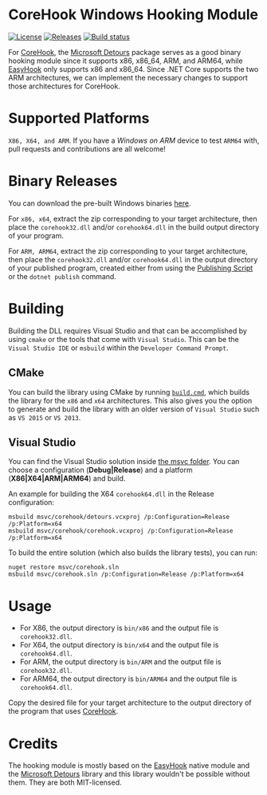 # CoreHook Windows Hooking Module

[![License](https://img.shields.io/badge/License-MIT-blue.svg)](https://github.com/unknownv2/CoreHook.Hooking/blob/master/LICENSE)
[![Releases](https://img.shields.io/github/release/unknownv2/CoreHook.Hooking.svg?colorB=33b2e0)](https://github.com/unknownv2/CoreHook.Hooking/releases)
[![Build status](https://ci.appveyor.com/api/projects/status/872ts255gwk9hyjp/branch/master?svg=true)](https://ci.appveyor.com/project/unknownv2/corehook-hooking/branch/master)


For [CoreHook](https://github.com/unknownv2/CoreHook), the [Microsoft Detours](https://github.com/Microsoft/Detours) package serves as a good binary hooking module since it supports x86, x86_64, ARM, and ARM64, while [EasyHook](https://github.com/EasyHook/EasyHook) only supports x86 and x86_64. Since .NET Core supports the two ARM architectures, we can implement the necessary changes to support those architectures for CoreHook.

# Supported Platforms

`X86, X64, and ARM`. If you have a *Windows on ARM* device to test `ARM64` with, pull requests and contributions are all welcome!

# Binary Releases 
 You can download the pre-built Windows binaries [here](https://github.com/unknownv2/CoreHook.Hooking/releases).
 
 For `x86, x64`, extract the zip corresponding to your target architecture, then place the `corehook32.dll` and/or `corehook64.dll` in the build output directory of your program.
 
 For `ARM, ARM64`,  extract the zip corresponding to your target architecture, then place the `corehook32.dll` and/or `corehook64.dll` in the output directory of your published program, created either from using the [Publishing Script](https://github.com/unknownv2/CoreHook#publishing-script) or the `dotnet publish` command.

# Building

Building the DLL requires Visual Studio and that can be accomplished by using `cmake` or the tools that come with `Visual Studio`. This can be the `Visual Studio IDE` or `msbuild` within the `Developer Command Prompt`.

## CMake 

You can build the library using CMake by running [`build.cmd`](build.cmd), which builds the library for the `x86` and `x64` architectures. This also gives you the option to generate and build the library with an older version of `Visual Studio` such as `VS 2015` or `VS 2013`.

## Visual Studio

You can find the Visual Studio solution inside [the msvc folder](/msvc). You can choose a configuration (**Debug|Release**) and a platform (**X86|X64|ARM|ARM64**) and build. 

An example for building the X64 `corehook64.dll` in the Release configuration:

```
msbuild msvc/corehook/detours.vcxproj /p:Configuration=Release /p:Platform=x64
msbuild msvc/corehook/corehook.vcxproj /p:Configuration=Release /p:Platform=x64
```

To build the entire solution (which also builds the library tests), you can run:

```
nuget restore msvc/corehook.sln
msbuild msvc/corehook.sln /p:Configuration=Release /p:Platform=x64
```


# Usage

* For X86, the output directory is `bin/x86` and the output file is `corehook32.dll`.
* For X64, the output directory is `bin/x64` and the output file is `corehook64.dll`.
* For ARM, the output directory is `bin/ARM` and the output file is `corehook32.dll`.
* For ARM64, the output directory is `bin/ARM64` and the output file is `corehook64.dll`.

Copy the desired file for your target architecture to the output directory of the program that uses [CoreHook](https://github.com/unknownv2/CoreHook/).


# Credits

The hooking module is mostly based on the [EasyHook](https://github.com/EasyHook/EasyHook/blob/master/LICENSE) native module and the [Microsoft Detours](https://github.com/Microsoft/Detours/blob/master/LICENSE.md) library and this library wouldn't be possible without them. They are both MIT-licensed.

